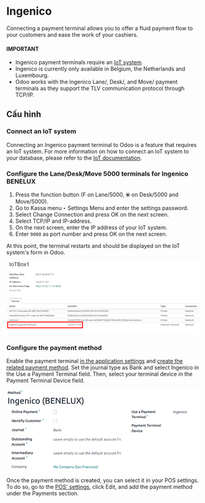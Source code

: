 # Ingenico

Connecting a payment terminal allows you to offer a fluid payment flow to your customers and ease
the work of your cashiers.

#### IMPORTANT
- Ingenico payment terminals require an [IoT system](../../../../general/iot.md).
- Ingenico is currently only available in Belgium, the Netherlands and Luxembourg.
- Odoo works with the Ingenico Lane/, Desk/, and Move/ payment terminals as they support the TLV
  communication protocol through TCP/IP.

## Cấu hình

### Connect an IoT system

Connecting an Ingenico payment terminal to Odoo is a feature that requires an IoT system. For more
information on how to connect an IoT system to your database, please refer to the [IoT
documentation](../../../../general/iot.md).

### Configure the Lane/Desk/Move 5000 terminals for Ingenico BENELUX

1. Press the function button (F on Lane/5000, ⦿ on Desk/5000 and
   Move/5000).
2. Go to Kassa menu ‣ Settings Menu and enter the settings password.
3. Select Change Connection and press OK on the next screen.
4. Select TCP/IP and IP-address.
5. On the next screen, enter the IP address of your IoT system.
6. Enter `9000` as port number and press OK on the next screen.

At this point, the terminal restarts and should be displayed on the IoT system's form in Odoo.

![image](../../../../../.gitbook/assets/payment_terminal_02.png)

### Configure the payment method

Enable the payment terminal [in the application settings](../../configuration.md#configuration-settings) and
[create the related payment method](../../payment_methods.md). Set the journal type as
Bank and select Ingenico in the Use a Payment Terminal field.
Then, select your terminal device in the Payment Terminal Device field.

![image](../../../../../.gitbook/assets/payment-method2.png)

Once the payment method is created, you can select it in your POS settings. To do so, go to the
[POS' settings](../../configuration.md#configuration-settings), click Edit, and add the payment method
under the Payments section.
